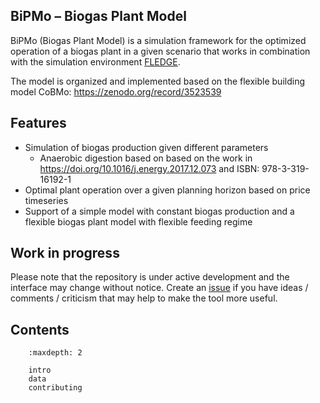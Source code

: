 ## BiPMo – Biogas Plant Model

BiPMo (Biogas Plant Model) is a simulation framework for the optimized operation of a biogas plant in a given scenario that works in combination with the simulation environment [FLEDGE](https://doi.org/10.5281/zenodo.3715873).

The model is organized and implemented based on the flexible building model CoBMo: https://zenodo.org/record/3523539 

## Features
- Simulation of biogas production given different parameters
    - Anaerobic digestion based on based on the work in https://doi.org/10.1016/j.energy.2017.12.073 and ISBN: 978-3-319-16192-1 
- Optimal plant operation over a given planning horizon based on price timeseries
- Support of a simple model with constant biogas production and a flexible biogas plant model with flexible feeding regime

## Work in progress
Please note that the repository is under active development and the interface may change without notice. Create an [issue](https://github.com/tum-ens/bipmo/issues) if you have ideas / comments / criticism that may help to make the tool more useful.

## Contents

``` toctree::
    :maxdepth: 2

    intro
    data
    contributing
```
